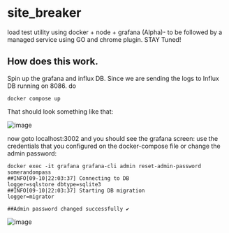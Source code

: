 # site_breaker
load test utility using docker + node + grafana  (Alpha)- to be followed by a managed service using GO and chrome plugin. STAY Tuned!

## How does this work.
Spin up the grafana and influx DB. Since we are sending the logs to Influx DB running on 8086.
do 
```
docker compose up
```
That should look something like that:

![image](https://user-images.githubusercontent.com/68027670/92811995-97999180-f3dc-11ea-8284-7371bbe815ed.png)

now goto localhost:3002 and you should see the grafana screen:
use the credentials that you configured on the docker-compose file or change the admin password:
```
docker exec -it grafana grafana-cli admin reset-admin-password somerandompass
##INFO[09-10|22:03:37] Connecting to DB                         logger=sqlstore dbtype=sqlite3
##INFO[09-10|22:03:37] Starting DB migration                    logger=migrator

##Admin password changed successfully ✔
```

![image](https://user-images.githubusercontent.com/68027670/92812326-e0e9e100-f3dc-11ea-8245-6dc138ef8871.png)
